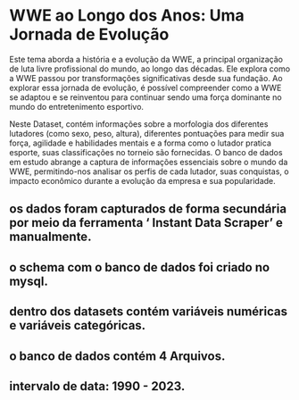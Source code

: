 # WWE ao Longo dos Anos: Uma Jornada de Evolução

Este tema aborda a história e a evolução da WWE, a principal organização de luta livre profissional do mundo, ao longo das décadas. Ele explora como a WWE passou por transformações significativas desde sua fundação. Ao explorar essa jornada de evolução, é possível compreender como a WWE se adaptou e se reinventou para continuar sendo uma força dominante no mundo do entretenimento esportivo.

Neste Dataset, contém informações sobre a morfologia dos diferentes lutadores (como sexo, peso, altura), diferentes pontuações para medir sua força, agilidade e habilidades mentais e a forma como o lutador pratica esporte, suas classificações no torneio são fornecidas.
O banco de dados em estudo abrange a captura de informações essenciais sobre o mundo da WWE, permitindo-nos analisar os perfis de cada  lutador, suas conquistas, o impacto econômico durante a evolução da empresa  e sua popularidade.
## os dados foram capturados de forma secundária por meio da ferramenta  ‘ Instant Data Scraper’ e manualmente.
##  o schema com o banco de dados foi criado no mysql.
##  dentro dos datasets contém variáveis numéricas e variáveis categóricas.
##  o banco de dados contém 4 Arquivos.
##  intervalo de data: 1990 - 2023.
